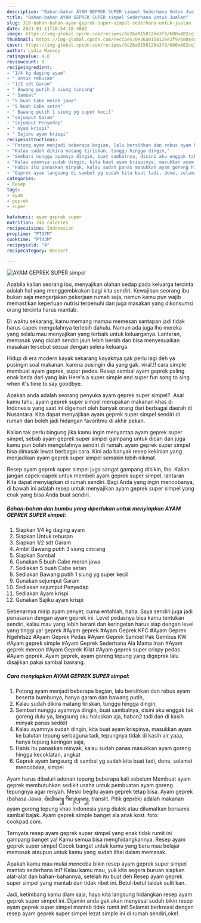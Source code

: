 ```yaml
---
description: "Bahan-bahan AYAM GEPREK SUPER simpel Sederhana Untuk Jualan"
title: "Bahan-bahan AYAM GEPREK SUPER simpel Sederhana Untuk Jualan"
slug: 318-bahan-bahan-ayam-geprek-super-simpel-sederhana-untuk-jualan
date: 2021-01-11T20:54:18.488Z
image: https://img-global.cpcdn.com/recipes/0e26a0158126e3f9/680x482cq70/ayam-geprek-super-simpel-foto-resep-utama.jpg
thumbnail: https://img-global.cpcdn.com/recipes/0e26a0158126e3f9/680x482cq70/ayam-geprek-super-simpel-foto-resep-utama.jpg
cover: https://img-global.cpcdn.com/recipes/0e26a0158126e3f9/680x482cq70/ayam-geprek-super-simpel-foto-resep-utama.jpg
author: Lydia Massey
ratingvalue: 4.6
reviewcount: 8
recipeingredient:
- "1/4 kg daging ayam"
- " Untuk rebusan"
- "1/2 sdt Garam"
- " Bawang putih 3 siung cincang"
- " Sambal"
- "5 buah Cabe merah jawa"
- "5 buah Cabe setan"
- " Bawang putih 1 siung yg super kecil"
- "sejumput Garam"
- "sejumput Penyedap"
- " Ayam krispi"
- " Sajiku ayam krispi"
recipeinstructions:
- "Potong ayam menjadi beberapa bagian, lalu bersihkan dan rebus ayam beserta bumbunya, hanya garam dan bawang putih,"
- "Kalau sudah dikira matang tiriskan, tunggu hingga dingin,"
- "Sembari nunggu ayamnya dingin, buat sambalnya, disini aku enggak tak goreng dulu ya, langsung aku haluskan aja, haban2 tadi dan di kasih minyak panas sedikit"
- "Kalau ayamnya sudah dingin, kita buat ayam krispinya, masukkan ayam ke balutan tepung serbaguna tadi, tepungnya tidak di kasih air yaaa, hanya tepung keringan saja,"
- "Habis itu panaskan minyak, kalau sudah panas masukkan ayam goreng hingga kecoklatan, angkat"
- "Geprek ayam langsung di sambel yg sudah kita buat tadi, done, selamat mencobaaa, simpel"
categories:
- Resep
tags:
- ayam
- geprek
- super

katakunci: ayam geprek super 
nutrition: 240 calories
recipecuisine: Indonesian
preptime: "PT37M"
cooktime: "PT43M"
recipeyield: "4"
recipecategory: Dessert

---
```



![AYAM GEPREK SUPER simpel](https://img-global.cpcdn.com/recipes/0e26a0158126e3f9/680x482cq70/ayam-geprek-super-simpel-foto-resep-utama.jpg)

Apabila kalian seorang ibu, menyajikan olahan sedap pada keluarga tercinta adalah hal yang menggembirakan bagi kita sendiri. Kewajiban seorang ibu bukan saja mengerjakan pekerjaan rumah saja, namun kamu pun wajib memastikan keperluan nutrisi terpenuhi dan juga masakan yang dikonsumsi orang tercinta harus mantab.

Di waktu  sekarang, kamu memang mampu memesan santapan jadi tidak harus capek mengolahnya terlebih dahulu. Namun ada juga lho mereka yang selalu mau menyajikan yang terbaik untuk keluarganya. Lantaran, memasak yang diolah sendiri jauh lebih bersih dan bisa menyesuaikan masakan tersebut sesuai dengan selera keluarga. 

Hidup di era modern kayak sekarang kayaknya gak perlu lagi deh ya pusingin soal makanan. karena pusingin dia yang gak. viral.!! cara simple membuat ayam geprek, super pedes. Resep sambal ayam geprek paling enak beda dari yang lain Here&#39;s a super simple and super fun song to sing when it&#39;s time to say goodbye.

Apakah anda adalah seorang penyuka ayam geprek super simpel?. Asal kamu tahu, ayam geprek super simpel merupakan makanan khas di Indonesia yang saat ini digemari oleh banyak orang dari berbagai daerah di Nusantara. Kita dapat menyajikan ayam geprek super simpel sendiri di rumah dan boleh jadi hidangan favoritmu di akhir pekan.

Kalian tak perlu bingung jika kamu ingin menyantap ayam geprek super simpel, sebab ayam geprek super simpel gampang untuk dicari dan juga kamu pun boleh mengolahnya sendiri di rumah. ayam geprek super simpel bisa dimasak lewat berbagai cara. Kini ada banyak resep kekinian yang menjadikan ayam geprek super simpel semakin lebih nikmat.

Resep ayam geprek super simpel juga sangat gampang dibikin, lho. Kalian jangan capek-capek untuk membeli ayam geprek super simpel, lantaran Kita dapat menyiapkan di rumah sendiri. Bagi Anda yang ingin mencobanya, di bawah ini adalah resep untuk menyajikan ayam geprek super simpel yang enak yang bisa Anda buat sendiri.

<!--inarticleads1-->

##### Bahan-bahan dan bumbu yang diperlukan untuk menyiapkan AYAM GEPREK SUPER simpel:

1. Siapkan 1/4 kg daging ayam
1. Siapkan  Untuk rebusan
1. Siapkan 1/2 sdt Garam
1. Ambil  Bawang putih 3 siung cincang
1. Siapkan  Sambal
1. Gunakan 5 buah Cabe merah jawa
1. Sediakan 5 buah Cabe setan
1. Sediakan  Bawang putih 1 siung yg super kecil
1. Gunakan sejumput Garam
1. Sediakan sejumput Penyedap
1. Sediakan  Ayam krispi
1. Gunakan  Sajiku ayam krispi


Sebenarnya mirip ayam penyet, cuma entahlah, haha. Saya sendiri juga jadi penasaran dengan ayam geprek ini. Level pedasnya bisa kamu tentukan sendiri, kalau mau yang lebih berani dan keringetan harus siap dengan level yang tinggi ya! geprek #Ayam geprek #Ayam Geprek KFC #Ayam Geprek Ngehitszz #Ayam Geprek Pedas #Ayam Geprek Sambel Pak Gembus KW #Ayam geprek simple #Ayam Geprek Sederhana Ala Mama Inan #Ayam geprek mercon #Ayam Geprek Kilat #Ayam geprek super crispy pedas #Ayam geprek. Ayam geprek, ayam goreng tepung yang digeprek lalu disajikan pakai sambal bawang. 

<!--inarticleads2-->

##### Cara menyiapkan AYAM GEPREK SUPER simpel:

1. Potong ayam menjadi beberapa bagian, lalu bersihkan dan rebus ayam beserta bumbunya, hanya garam dan bawang putih,
1. Kalau sudah dikira matang tiriskan, tunggu hingga dingin,
1. Sembari nunggu ayamnya dingin, buat sambalnya, disini aku enggak tak goreng dulu ya, langsung aku haluskan aja, haban2 tadi dan di kasih minyak panas sedikit
1. Kalau ayamnya sudah dingin, kita buat ayam krispinya, masukkan ayam ke balutan tepung serbaguna tadi, tepungnya tidak di kasih air yaaa, hanya tepung keringan saja,
1. Habis itu panaskan minyak, kalau sudah panas masukkan ayam goreng hingga kecoklatan, angkat
1. Geprek ayam langsung di sambel yg sudah kita buat tadi, done, selamat mencobaaa, simpel


Ayam harus dibaluri adonan tepung beberapa kali sebelum Membuat ayam geprek membutuhkan sedikit usaha untuk pembuatan ayam goreng tepungnya agar renyah. Meski begitu ayam geprek tetap bisa. Ayam geprek (bahasa Jawa: ꦥꦶꦠꦶꦏ꧀ ꦒꦼꦥꦿꦺꦏ꧀, translit. Pitik geprèk) adalah makanan ayam goreng tepung khas Indonesia yang diulek atau dilumatkan bersama sambal bajak. Ayam geprek simple banget ala anak kost. foto: cookpad.com. 

Ternyata resep ayam geprek super simpel yang enak tidak rumit ini gampang banget ya! Kamu semua bisa menghidangkannya. Resep ayam geprek super simpel Cocok banget untuk kamu yang baru mau belajar memasak ataupun untuk kamu yang sudah lihai dalam memasak.

Apakah kamu mau mulai mencoba bikin resep ayam geprek super simpel mantab sederhana ini? Kalau kamu mau, yuk kita segera buruan siapkan alat-alat dan bahan-bahannya, setelah itu buat deh Resep ayam geprek super simpel yang mantab dan tidak ribet ini. Betul-betul taidak sulit kan. 

Jadi, ketimbang kamu diam saja, hayo kita langsung hidangkan resep ayam geprek super simpel ini. Dijamin anda gak akan menyesal sudah bikin resep ayam geprek super simpel mantab tidak rumit ini! Selamat berkreasi dengan resep ayam geprek super simpel lezat simple ini di rumah sendiri,oke!.

